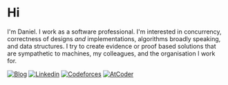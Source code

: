 # Hi

I'm Daniel. I work as a software professional. I'm interested in concurrency, correctness of designs _and_ implementations, algorithms broadly speaking, and data structures. I try to create evidence or proof based solutions that are sympathetic to machines, my colleagues, and the organisation I work for.

[![Blog](https://img.shields.io/badge/-technical_blog-F9A03C?style=flat-square&logo=github&logoColor=white)](https://danwt.github.io/) [![Linkedin](https://img.shields.io/badge/-linkedin-0A66C2?style=flat-square&logo=linkedin&logoColor=white)](https://www.linkedin.com/in/daniel-tisdall-a3594021b/) [![Codeforces](https://img.shields.io/badge/-codeforces-1F8ACB?style=flat-square&logo=codeforces&logoColor=white)](https://codeforces.com/profile/danwtisdall) [![AtCoder](https://img.shields.io/badge/-atcoder-686868?style=flat-square&logo=ferrari&logoColor=white)](https://atcoder.jp/users/danielt_0000)
